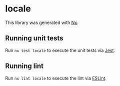 # locale

This library was generated with [Nx](https://nx.dev).

## Running unit tests

Run `nx test locale` to execute the unit tests via [Jest](https://jestjs.io).

## Running lint

Run `nx lint locale` to execute the lint via [ESLint](https://eslint.org/).
